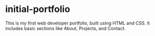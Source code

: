 # initial-portfolio
This is my first web developer portfolio, built using HTML and CSS. It includes basic sections like About, Projects, and Contact.